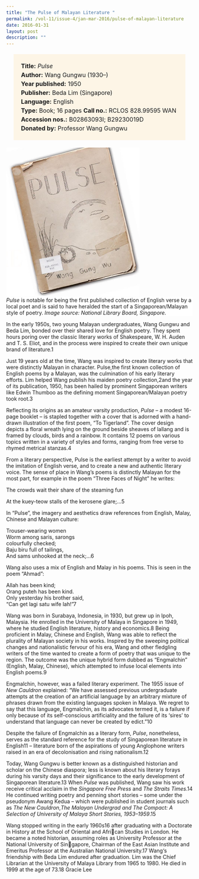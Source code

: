 ```yaml
---
title: "The Pulse of Malayan Literature "
permalink: /vol-11/issue-4/jan-mar-2016/pulse-of-malayan-literature
date: 2016-01-31
layout: post
description: ""
---
```

<span style="background-colour: #fdf5e6; padding: 20px; margin: 20px; background:#fdf5e6; display:block; font-size:1rem; line-height:1.5rem;"> 
	<b>Title:</b> <i>Pulse</i><br>
<b>Author:</b> Wang Gungwu (1930–)<br>
<b>Year published:</b> 1950<br>
<b>Publisher:</b> Beda Lim (Singapore)<br>
<b>Language:</b> English<br>
<b>Type:</b> Book; 16 pages
<b>Call no.:</b> RCLOS 828.99595 WAN<br>
<b>Accession nos.:</b> B02863093I; B29230019D<br>
<b>Donated by:</b> Professor Wang Gungwu
</span>

<img style="width: 360px; height: 400px;" src="/images/vol-11-issue-4/pulse-of-malayan-literature/P1.JPG">
<div style="background-color: white;"><i>Pulse</i> is notable for being the first published collection of English verse by a local poet and is said to have heralded the start of a Singaporean/Malayan style of poetry. <i>Image 
source: National Library Board, Singapore.</i></div>

In the early 1950s, two young Malayan undergraduates, Wang Gungwu and Beda Lim, bonded over their shared love for English poetry. They spent hours poring over the 
classic literary works of Shakespeare, W. H. Auden and T. S. Eliot, and in the process were inspired to create their own unique brand of literature.1

Just 19 years old at the time, Wang was inspired to create literary works that were distinctly Malayan in character. Pulse,the first known collection of English poems by a Malayan, was the culmination of his early literary efforts. Lim helped Wang publish his maiden poetry collection,2and the year of its publication, 1950, has been hailed by prominent Singaporean writers like Edwin Thumboo as the defining moment Singaporean/Malayan poetry took root.3

Reflecting its origins as an amateur varsity production, *Pulse* – a modest 16-page booklet – is stapled together 
with a cover that is adorned with a hand-drawn illustration of the first poem, “To Tigerland”. The cover design depicts a floral wreath lying on the ground beside 
sheaves of lallang and is framed by clouds, birds and a rainbow. It contains 12 poems on various topics written in a variety of styles and forms, ranging from free verse 
to rhymed metrical stanzas.4

From a literary perspective, Pulse is the earliest attempt by a writer to avoid the imitation of English verse, and to create a new and authentic literary voice. The sense of place in Wang’s poems is distinctly Malayan for the most part, for example in the poem “Three Faces of Night” he writes:

The crowds wait their share of the 
steaming fun

At the kuey-teow stalls of the 
kerosene glare;…5

In “Pulse”, the imagery and aesthetics draw references from English, Malay, Chinese and Malayan culture:

Trouser-wearing women <br>
Worm among saris, sarongs <br>
colourfully checked; <br>
Baju biru full of tailings, <br>
And sams unhooked at the neck;…6

Wang also uses a mix of English and Malay in his poems. This is seen in the poem “Ahmad”: 

Allah has been kind; <br>
Orang puteh has been kind. <br>
Only yesterday his brother said, <br>
“Can get lagi satu wife lah!”7

Wang was born in Surabaya, Indonesia, in 1930, but grew up in Ipoh, Malaysia. He enrolled in the University of Malaya in Singapore in 1949, where he studied English 
literature, history and economics.8 Being proficient in Malay, Chinese and English, Wang was able to reflect the plurality of Malayan society in his works. Inspired by the 
sweeping political changes and nationalistic fervour of his era, Wang and other fledgling writers of the time wanted to create a form of poetry that was unique to the region. The outcome was the unique hybrid form dubbed 
as “Engmalchin” (English, Malay, Chinese), which attempted to infuse local elements into English poems.9

Engmalchin, however, was a failed literary experiment. The 1955 issue of *New Cauldron* explained: “We have assessed previous undergraduate attempts at the creation of an artificial language by an arbitrary mixture of phrases drawn from the existing languages spoken in Malaya. We regret to say that this language, Engmalchin, as its advocates termed it, is a failure if only because of its self-conscious artificiality and the failure of its ‘sires’ to understand that language can never be created by edict.”10

Despite the failure of Engmalchin as a literary form, *Pulse*, nonetheless, serves as the standard reference for the study of Singaporean literature in English11 – literature born of the aspirations of young Anglophone 
writers raised in an era of decolonisation and rising nationalism.12

Today, Wang Gungwu is better known as a distinguished historian and scholar on the Chinese diaspora; less is known about his literary forays during his varsity days and their significance to the early development of Singaporean literature.13 When *Pulse* was published, Wang saw his work receive critical acclaim in the *Singapore Free Press* and *The Straits Times*.14 He continued writing poetry and penning short stories – some under the pseudonym Awang Kedua – which were published in student journals such as *The New Cauldron*,*The Malayan Undergrad and The Compact: A Selection of University of Malaya Short Stories, 1953–1959*.15

Wang stopped writing in the early 
1960s16 after graduating with a Doctorate in 
History at the School of Oriental and African Studies in London. He became a noted 
historian, assuming roles as University 
Professor at the National University of Singapore, Chairman of the East Asian Institute 
and Emeritus Professor at the Australian 
National University.17 Wang‘s friendship with 
Beda Lim endured after graduation. Lim 
was the Chief Librarian at the University of 
Malaya Library from 1965 to 1980. He died 
in 1999 at the age of 73.18 Gracie Lee